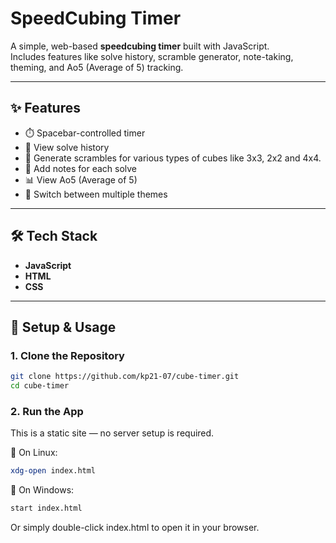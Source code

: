 # SpeedCubing Timer

A simple, web-based **speedcubing timer** built with JavaScript.  
Includes features like solve history, scramble generator, note-taking, theming, and Ao5 (Average of 5) tracking.

---

## ✨ Features

- ⏱️ Spacebar-controlled timer  
- 📜 View solve history  
- 🧩 Generate scrambles for various types of cubes like 3x3, 2x2 and 4x4.
- 📝 Add notes for each solve  
- 📊 View Ao5 (Average of 5)  
- 🎨 Switch between multiple themes

---

## 🛠️ Tech Stack

- **JavaScript**
- **HTML**
- **CSS**

---

## 🚀 Setup & Usage

### 1. Clone the Repository

```bash
git clone https://github.com/kp21-07/cube-timer.git
cd cube-timer
```
### 2. Run the App

This is a static site — no server setup is required.

🔹 On Linux:
```bash
xdg-open index.html
```
🔹 On Windows:
```bash
start index.html
```
Or simply double-click index.html to open it in your browser.
